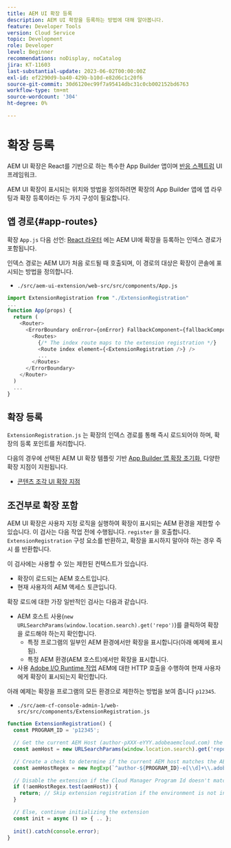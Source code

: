 ```yaml
---
title: AEM UI 확장 등록
description: AEM UI 확장을 등록하는 방법에 대해 알아봅니다.
feature: Developer Tools
version: Cloud Service
topic: Development
role: Developer
level: Beginner
recommendations: noDisplay, noCatalog
jira: KT-11603
last-substantial-update: 2023-06-02T00:00:00Z
exl-id: ef2290d9-ba40-429b-b10d-e82d6c1c20f6
source-git-commit: 30d6120ec99f7a95414dbc31c0cb002152bd6763
workflow-type: tm+mt
source-wordcount: '304'
ht-degree: 0%

---
```


# 확장 등록

AEM UI 확장은 React를 기반으로 하는 특수한 App Builder 앱이며 [반응 스펙트럼](https://react-spectrum.adobe.com/react-spectrum/) UI 프레임워크.

AEM UI 확장이 표시되는 위치와 방법을 정의하려면 확장의 App Builder 앱에 앱 라우팅과 확장 등록이라는 두 가지 구성이 필요합니다.

## 앱 경로{#app-routes}

확장 `App.js` 다음 선언: [React 라우터](https://reactrouter.com/en/main) 에는 AEM UI에 확장을 등록하는 인덱스 경로가 포함됩니다.

인덱스 경로는 AEM UI가 처음 로드될 때 호출되며, 이 경로의 대상은 확장이 콘솔에 표시되는 방법을 정의합니다.

+ `./src/aem-ui-extension/web-src/src/components/App.js`

```javascript
import ExtensionRegistration from "./ExtensionRegistration"
...            
function App(props) {
  return (
    <Router>
      <ErrorBoundary onError={onError} FallbackComponent={fallbackComponent}>
        <Routes>
          {/* The index route maps to the extension registration */}
          <Route index element={<ExtensionRegistration />} />
          ...                                   
        </Routes>
      </ErrorBoundary>
    </Router>
  )
  ...
}
```

## 확장 등록

`ExtensionRegistration.js` 는 확장의 인덱스 경로를 통해 즉시 로드되어야 하며, 확장의 등록 포인트를 처리합니다.

다음의 경우에 선택된 AEM UI 확장 템플릿 기반 [App Builder 앱 확장 초기화](./app-initialization.md), 다양한 확장 지점이 지원됩니다.

+ [콘텐츠 조각 UI 확장 지점](./content-fragments/overview.md#extension-points)


## 조건부로 확장 포함

AEM UI 확장은 사용자 지정 로직을 실행하여 확장이 표시되는 AEM 환경을 제한할 수 있습니다. 이 검사는 다음 작업 전에 수행됩니다. `register` 을 호출합니다. `ExtensionRegistration` 구성 요소를 반환하고, 확장을 표시하지 말아야 하는 경우 즉시 를 반환합니다.

이 검사에는 사용할 수 있는 제한된 컨텍스트가 있습니다.

+ 확장이 로드되는 AEM 호스트입니다.
+ 현재 사용자의 AEM 액세스 토큰입니다.

확장 로드에 대한 가장 일반적인 검사는 다음과 같습니다.

+ AEM 호스트 사용(`new URLSearchParams(window.location.search).get('repo')`)를 클릭하여 확장을 로드해야 하는지 확인합니다.
   + 특정 프로그램의 일부인 AEM 환경에서만 확장을 표시합니다(아래 예제에 표시됨).
   + 특정 AEM 환경(AEM 호스트)에서만 확장을 표시합니다.
+ 사용 [Adobe I/O Runtime 작업](./runtime-action.md) AEM에 대한 HTTP 호출을 수행하여 현재 사용자에게 확장이 표시되는지 확인합니다.

아래 예제는 확장을 프로그램의 모든 환경으로 제한하는 방법을 보여 줍니다 `p12345`.

+ `./src/aem-cf-console-admin-1/web-src/src/components/ExtensionRegistration.js`

```javascript
function ExtensionRegistration() {
  const PROGRAM_ID = 'p12345';

  // Get the current AEM Host (author-pXXX-eYYY.adobeaemcloud.com) the extension is loading on
  const aemHost = new URLSearchParams(window.location.search).get('repo');

  // Create a check to determine if the current AEM host matches the AEM program that uses this extension 
  const aemHostRegex = new RegExp(`^author-${PROGRAM_ID}-e[\\d]+\\.adobeaemcloud\\.com$`)

  // Disable the extension if the Cloud Manager Program Id doesn't match the regex.
  if (!aemHostRegex.test(aemHost)) {
    return; // Skip extension registration if the environment is not in program p12345.
  }

  // Else, continue initializing the extension
  const init = async () => { .. };
  
  init().catch(console.error);
}
```
